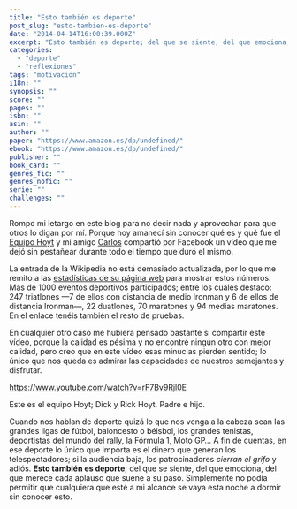 ```yaml
---
title: "Esto también es deporte"
post_slug: "esto-tambien-es-deporte"
date: "2014-04-14T16:00:39.000Z"
excerpt: "Esto también es deporte; del que se siente, del que emociona, del que merece cada aplauso que suene a su paso. Simplemente no podía permitir que cualquiera que esté a mi alcance se vaya esta noche a dormir sin conocer esto."
categories: 
  - "deporte"
  - "reflexiones"
tags: "motivacion"
i18n: ""
synopsis: ""
score: ""
pages: ""
isbn: ""
asin: ""
author: ""
paper: "https://www.amazon.es/dp/undefined/"
ebook: "https://www.amazon.es/dp/undefined/"
publisher: ""
book_card: ""
genres_fic: ""
genres_nofic: ""
serie: ""
challenges: ""
---
```


Rompo mi letargo en este blog para no decir nada y aprovechar para que otros lo digan por mí. Porque hoy amanecí sin conocer qué es y qué fue el [Equipo Hoyt](http://es.wikipedia.org/wiki/Equipo_Hoyt) y mi amigo [Carlos](http://carlos63ccp.blogspot.com.es) compartió por Facebook un vídeo que me dejó sin pestañear durante todo el tiempo que duró el mismo.

La entrada de la Wikipedia no está demasiado actualizada, por lo que me remito a las [estadísticas de su página web](http://www.teamhoyt.com/about/racing-history.html) para mostrar estos números. Más de 1000 eventos deportivos participados; entre los cuales destaco: 247 triatlones —7 de ellos con distancia de medio Ironman y 6 de ellos de distancia Ironman—, 22 duatlones, 70 maratones y 94 medias maratones. En el enlace tenéis también el resto de pruebas.

En cualquier otro caso me hubiera pensado bastante si compartir este vídeo, porque la calidad es pésima y no encontré ningún otro con mejor calidad, pero creo que en este vídeo esas minucias pierden sentido; lo único que nos queda es admirar las capacidades de nuestros semejantes y disfrutar.

https://www.youtube.com/watch?v=rF7Bv9Rjl0E

Este es el equipo Hoyt; Dick y Rick Hoyt. Padre e hijo.

Cuando nos hablan de deporte quizá lo que nos venga a la cabeza sean las grandes ligas de fútbol, baloncesto o béisbol, los grandes tenistas, deportistas del mundo del rally, la Fórmula 1, Moto GP… A fin de cuentas, en ese deporte lo único que importa es el dinero que generan los telespectadores; si la audiencia baja, los patrocinadores _cierran el grifo_ y adiós. **Esto también es deporte**; del que se siente, del que emociona, del que merece cada aplauso que suene a su paso. Simplemente no podía permitir que cualquiera que esté a mi alcance se vaya esta noche a dormir sin conocer esto.
